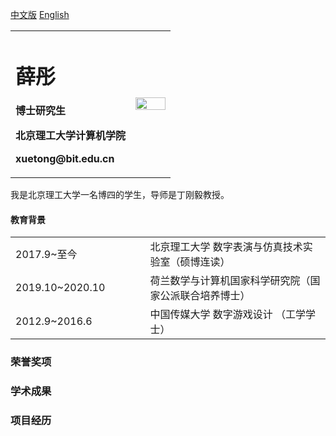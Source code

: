 <a href="/index-en.md">中文版</a> [English](index-en.md)

<table border="0">
  <tr>
    <td width="75%">
      <h1>薛彤</h1>
      <p><b>博士研究生</b></p>
      <p><b>北京理工大学计算机学院</b></p>
      <p><b>xuetong@bit.edu.cn</b></p>
    </td>
    <td width="25%">
      <img src="https://user-images.githubusercontent.com/57761094/139632689-298b892e-2684-4b25-91ab-fa626c7d194b.jpg" width="100%">   
    </td>
  </tr>
</table>



我是北京理工大学一名博四的学生，导师是丁刚毅教授。

#### 教育背景
<table border="0" width="100%" class="style_en_1">
        <tbody>
        <tr>  <td width="140">2017.9~至今</td> <td width="40"></td>
            <td>北京理工大学 数字表演与仿真技术实验室（硕博连读）</td>
        </tr>
        <tr>  <td width="140">2019.10~2020.10 </td> <td width="40"></td>
            <td>荷兰数学与计算机国家科学研究院（国家公派联合培养博士）</td>
        </tr> 
        <tr>  <td width="140">2012.9~2016.6  </td> <td width="40"></td>
            <td>中国传媒大学 数字游戏设计 （工学学士）</td>
        </tr>
      </tbody>
</table>

### 荣誉奖项

### 学术成果

### 项目经历
